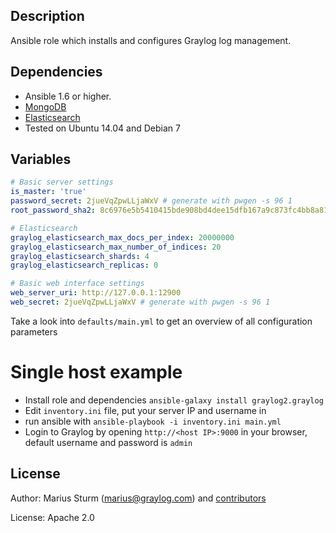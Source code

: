 Description
-----------

Ansible role which installs and configures Graylog log management.


Dependencies
------------

- Ansible 1.6 or higher.
- [MongoDB](https://github.com/lesmyrmidons/ansible-role-mongodb)
- [Elasticsearch](https://github.com/f500/ansible-elasticsearch)
- Tested on Ubuntu 14.04 and Debian 7

Variables
--------

```yaml
# Basic server settings
is_master: 'true'
password_secret: 2jueVqZpwLLjaWxV # generate with pwgen -s 96 1
root_password_sha2: 8c6976e5b5410415bde908bd4dee15dfb167a9c873fc4bb8a81f6f2ab448a918

# Elasticsearch
graylog_elasticsearch_max_docs_per_index: 20000000
graylog_elasticsearch_max_number_of_indices: 20
graylog_elasticsearch_shards: 4
graylog_elasticsearch_replicas: 0

# Basic web interface settings
web_server_uri: http://127.0.0.1:12900
web_secret: 2jueVqZpwLLjaWxV # generate with pwgen -s 96 1
```

Take a look into `defaults/main.yml` to get an overview of all configuration parameters

# Single host example
- Install role and dependencies `ansible-galaxy install graylog2.graylog`
- Edit `inventory.ini` file, put your server IP and username in
- run ansible with `ansible-playbook -i inventory.ini main.yml`
- Login to Graylog by opening `http://<host IP>:9000` in your browser, default username and password is `admin`

License
-------

Author: Marius Sturm (<marius@graylog.com>) and [contributors](https://github.com/Graylog2/graylog2-ansible-role/graphs/contributors)

License: Apache 2.0

